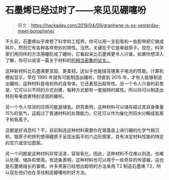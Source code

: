 # 石墨烯已经过时了——来见见硼噻吩

> 原文：<https://hackaday.com/2019/04/09/graphene-is-so-yesterday-meet-borophene/>

不久前，石墨烯似乎席卷了科学和工程界。你可以用一支铅笔和一些胶带把它做成碎片，然而它有各种各样奇妙的特性。当然，关键在于它是单层原子。现在，科学家们用同样的方法用硼形成了硼吩，它看起来比石墨烯更令人兴奋。如果你想深入了解，你可以阅读一篇关于材料的[的相当密集的论文。](https://arxiv.org/abs/1903.11304)

这种新材料比石墨烯更坚固、更柔韧。这似乎也能提高锂离子电池的性能。计算机模拟显示，早在 1990 年就有可能制造出硼吩，但直到 2015 年，才有人能够制造出硼吩。这种材料是电和热的良导体。它还表现出超导性。另一个令人兴奋的前景是，它可以以不同的方式创建，每种方式都有一套独特的属性。所以你可以制造出特别导电或者特别坚固的硼吩。

另一个令人惊讶的应用可能是储氢。研究表明，这种材料可以储存超过其自身重量 15%的氢气，这超过了普通材料的处理能力。它还可以作为催化剂将水分解成氢离子和氧离子。

这都是好消息吗？不。目前制造这种材料需要你在银基底上进行硼的化学气相沉积。银原子的排列使得硼原子呈现出扁平的六边形图案，具有决定材料性能的特定的空穴或空位图案。

另一个问题是这种材料非常活泼，容易氧化。因此，这种材料不仅难以创造，也难以处理、储存和使用。有迹象表明，这种材料也可以用于一些奇异的传感器，这也是石墨烯擅长的事情。许多黑客已经想出聪明的方法来用 T2 制造石墨烯 T3，所以现在他们也在寻找制造硼噻吩的好方法。